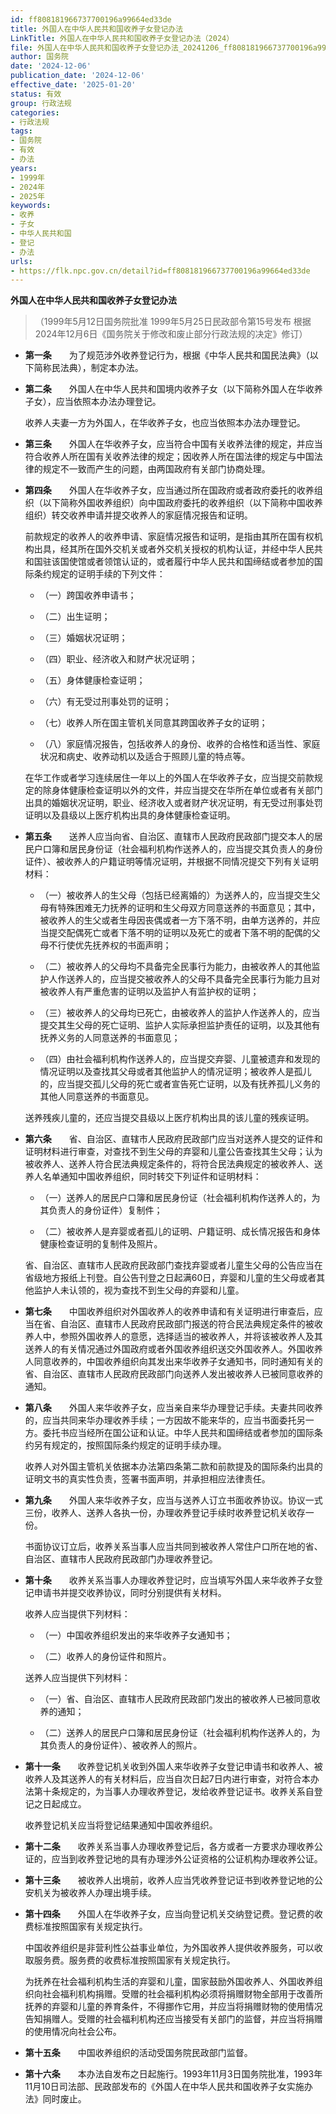 ```yaml
---
id: ff808181966737700196a99664ed33de
title: 外国人在中华人民共和国收养子女登记办法
LinkTitle: 外国人在中华人民共和国收养子女登记办法（2024）
file: 外国人在中华人民共和国收养子女登记办法_20241206_ff808181966737700196a99664ed33de.docx
author: 国务院
date: '2024-12-06'
publication_date: '2024-12-06'
effective_date: '2025-01-20'
status: 有效
group: 行政法规
categories:
- 行政法规
tags:
- 国务院
- 有效
- 办法
years:
- 1999年
- 2024年
- 2025年
keywords:
- 收养
- 子女
- 中华人民共和国
- 登记
- 办法
urls:
- https://flk.npc.gov.cn/detail?id=ff808181966737700196a99664ed33de
---
```


**外国人在中华人民共和国收养子女登记办法**

> （1999年5月12日国务院批准 1999年5月25日民政部令第15号发布 根据2024年12月6日《国务院关于修改和废止部分行政法规的决定》修订）

- **第一条**　　为了规范涉外收养登记行为，根据《中华人民共和国民法典》（以下简称民法典），制定本办法。

- **第二条**　　外国人在中华人民共和国境内收养子女（以下简称外国人在华收养子女），应当依照本办法办理登记。

  收养人夫妻一方为外国人，在华收养子女，也应当依照本办法办理登记。

- **第三条**　　外国人在华收养子女，应当符合中国有关收养法律的规定，并应当符合收养人所在国有关收养法律的规定；因收养人所在国法律的规定与中国法律的规定不一致而产生的问题，由两国政府有关部门协商处理。

- **第四条**　　外国人在华收养子女，应当通过所在国政府或者政府委托的收养组织（以下简称外国收养组织）向中国政府委托的收养组织（以下简称中国收养组织）转交收养申请并提交收养人的家庭情况报告和证明。

  前款规定的收养人的收养申请、家庭情况报告和证明，是指由其所在国有权机构出具，经其所在国外交机关或者外交机关授权的机构认证，并经中华人民共和国驻该国使馆或者领馆认证的，或者履行中华人民共和国缔结或者参加的国际条约规定的证明手续的下列文件：

  - （一）跨国收养申请书；

  - （二）出生证明；

  - （三）婚姻状况证明；

  - （四）职业、经济收入和财产状况证明；

  - （五）身体健康检查证明；

  - （六）有无受过刑事处罚的证明；

  - （七）收养人所在国主管机关同意其跨国收养子女的证明；

  - （八）家庭情况报告，包括收养人的身份、收养的合格性和适当性、家庭状况和病史、收养动机以及适合于照顾儿童的特点等。

  在华工作或者学习连续居住一年以上的外国人在华收养子女，应当提交前款规定的除身体健康检查证明以外的文件，并应当提交在华所在单位或者有关部门出具的婚姻状况证明，职业、经济收入或者财产状况证明，有无受过刑事处罚证明以及县级以上医疗机构出具的身体健康检查证明。

- **第五条**　　送养人应当向省、自治区、直辖市人民政府民政部门提交本人的居民户口簿和居民身份证（社会福利机构作送养人的，应当提交其负责人的身份证件）、被收养人的户籍证明等情况证明，并根据不同情况提交下列有关证明材料：

  - （一）被收养人的生父母（包括已经离婚的）为送养人的，应当提交生父母有特殊困难无力抚养的证明和生父母双方同意送养的书面意见；其中，被收养人的生父或者生母因丧偶或者一方下落不明，由单方送养的，并应当提交配偶死亡或者下落不明的证明以及死亡的或者下落不明的配偶的父母不行使优先抚养权的书面声明；

  - （二）被收养人的父母均不具备完全民事行为能力，由被收养人的其他监护人作送养人的，应当提交被收养人的父母不具备完全民事行为能力且对被收养人有严重危害的证明以及监护人有监护权的证明；

  - （三）被收养人的父母均已死亡，由被收养人的监护人作送养人的，应当提交其生父母的死亡证明、监护人实际承担监护责任的证明，以及其他有抚养义务的人同意送养的书面意见；

  - （四）由社会福利机构作送养人的，应当提交弃婴、儿童被遗弃和发现的情况证明以及查找其父母或者其他监护人的情况证明；被收养人是孤儿的，应当提交孤儿父母的死亡或者宣告死亡证明，以及有抚养孤儿义务的其他人同意送养的书面意见。

  送养残疾儿童的，还应当提交县级以上医疗机构出具的该儿童的残疾证明。

- **第六条**　　省、自治区、直辖市人民政府民政部门应当对送养人提交的证件和证明材料进行审查，对查找不到生父母的弃婴和儿童公告查找其生父母；认为被收养人、送养人符合民法典规定条件的，将符合民法典规定的被收养人、送养人名单通知中国收养组织，同时转交下列证件和证明材料：

  - （一）送养人的居民户口簿和居民身份证（社会福利机构作送养人的，为其负责人的身份证件）复制件；

  - （二）被收养人是弃婴或者孤儿的证明、户籍证明、成长情况报告和身体健康检查证明的复制件及照片。

  省、自治区、直辖市人民政府民政部门查找弃婴或者儿童生父母的公告应当在省级地方报纸上刊登。自公告刊登之日起满60日，弃婴和儿童的生父母或者其他监护人未认领的，视为查找不到生父母的弃婴和儿童。

- **第七条**　　中国收养组织对外国收养人的收养申请和有关证明进行审查后，应当在省、自治区、直辖市人民政府民政部门报送的符合民法典规定条件的被收养人中，参照外国收养人的意愿，选择适当的被收养人，并将该被收养人及其送养人的有关情况通过外国政府或者外国收养组织送交外国收养人。外国收养人同意收养的，中国收养组织向其发出来华收养子女通知书，同时通知有关的省、自治区、直辖市人民政府民政部门向送养人发出被收养人已被同意收养的通知。

- **第八条**　　外国人来华收养子女，应当亲自来华办理登记手续。夫妻共同收养的，应当共同来华办理收养手续；一方因故不能来华的，应当书面委托另一方。委托书应当经所在国公证和认证。中华人民共和国缔结或者参加的国际条约另有规定的，按照国际条约规定的证明手续办理。

  收养人对外国主管机关依据本办法第四条第二款和前款提及的国际条约出具的证明文书的真实性负责，签署书面声明，并承担相应法律责任。

- **第九条**　　外国人来华收养子女，应当与送养人订立书面收养协议。协议一式三份，收养人、送养人各执一份，办理收养登记手续时收养登记机关收存一份。

  书面协议订立后，收养关系当事人应当共同到被收养人常住户口所在地的省、自治区、直辖市人民政府民政部门办理收养登记。

- **第十条**　　收养关系当事人办理收养登记时，应当填写外国人来华收养子女登记申请书并提交收养协议，同时分别提供有关材料。

  收养人应当提供下列材料：

  - （一）中国收养组织发出的来华收养子女通知书；

  - （二）收养人的身份证件和照片。

  送养人应当提供下列材料：

  - （一）省、自治区、直辖市人民政府民政部门发出的被收养人已被同意收养的通知；

  - （二）送养人的居民户口簿和居民身份证（社会福利机构作送养人的，为其负责人的身份证件）、被收养人的照片。

- **第十一条**　　收养登记机关收到外国人来华收养子女登记申请书和收养人、被收养人及其送养人的有关材料后，应当自次日起7日内进行审查，对符合本办法第十条规定的，为当事人办理收养登记，发给收养登记证书。收养关系自登记之日起成立。

  收养登记机关应当将登记结果通知中国收养组织。

- **第十二条**　　收养关系当事人办理收养登记后，各方或者一方要求办理收养公证的，应当到收养登记地的具有办理涉外公证资格的公证机构办理收养公证。

- **第十三条**　　被收养人出境前，收养人应当凭收养登记证书到收养登记地的公安机关为被收养人办理出境手续。

- **第十四条**　　外国人在华收养子女，应当向登记机关交纳登记费。登记费的收费标准按照国家有关规定执行。

  中国收养组织是非营利性公益事业单位，为外国收养人提供收养服务，可以收取服务费。服务费的收费标准按照国家有关规定执行。

  为抚养在社会福利机构生活的弃婴和儿童，国家鼓励外国收养人、外国收养组织向社会福利机构捐赠。受赠的社会福利机构必须将捐赠财物全部用于改善所抚养的弃婴和儿童的养育条件，不得挪作它用，并应当将捐赠财物的使用情况告知捐赠人。受赠的社会福利机构还应当接受有关部门的监督，并应当将捐赠的使用情况向社会公布。

- **第十五条**　　中国收养组织的活动受国务院民政部门监督。

- **第十六条**　　本办法自发布之日起施行。1993年11月3日国务院批准，1993年11月10日司法部、民政部发布的《外国人在中华人民共和国收养子女实施办法》同时废止。
